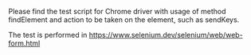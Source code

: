 Please find the test script for Chrome driver with usage of method findElement and action to be taken on the element, such as sendKeys.

The test is performed in https://www.selenium.dev/selenium/web/web-form.html
